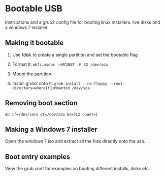 # Bootable USB

Instructions and a grub2 config file for booting linux installers. live disks and a windows 7 installer.

## Making it bootable

1. Use fdisk to create a single partition and set the bootable flag.

2. Format it: ```mkfs.msdos -nMYINST -F 32 /dev/sda```

3. Mount the partition.

4. Install grub2 onto it: ```grub-install --no-floppy --root-directory=whereItIsMounted /dev/sda```

## Removing boot section

```dd if=/dev/zero of=/dev/sda bs=512 count=1```

## Making a Windows 7 installer

Open the windows 7 iso and extract all the files directly onto the usb.


## Boot entry examples

View the grub.conf for examples on booting different installs, disks etc.
